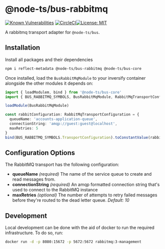 # @node-ts/bus-rabbitmq

[![Known Vulnerabilities](https://snyk.io/test/github/node-ts/bus/badge.svg)](https://snyk.io/test/github/node-ts/bus)
[![CircleCI](https://circleci.com/gh/node-ts/bus/tree/master.svg?style=svg)](https://circleci.com/gh/node-ts/bus/tree/master)[![License: MIT](https://img.shields.io/badge/License-MIT-green.svg)](https://opensource.org/licenses/MIT)

A rabbitmq transport adapter for `@node-ts/bus`.

## Installation

Install all packages and their dependencies

```bash
npm i reflect-metadata @node-ts/bus-rabbitmq @node-ts/bus-core
```

Once installed, load the `BusRabbitMqModule` to your inversify container alongside the other modules it depends on:

```typescript
import { loadModulem, bind } from '@node-ts/bus-core'
import { BUS_RABBITMQ_SYMBOLS, BusRabbitMqModule, RabbitMqTransportConfiguration } from '@node-ts/bus-rabbitmq'

loadModule(BusRabbitMqModule)

const rabbitConfiguration: RabbitMqTransportConfiguration = {
  queueName: 'accounts-application-queue',
  connectionString: 'amqp://guest:guest@localhost',
  maxRetries: 5
}
bind(BUS_RABBITMQ_SYMBOLS.TransportConfiguration).toConstantValue(rabbitConfiguration)
```

## Configuration Options

The RabbitMQ transport has the following configuration:

*  **queueName** *(required)* The name of the service queue to create and read messages from.
*  **connectionString** *(required)* An amqp formatted connection string that's used to connect to the RabbitMQ instance
* **maxRetries** *(optional)* The number of attempts to retry failed messages before they're routed to the dead letter queue. *Default: 10*

## Development

Local development can be done with the aid of docker to run the required infrastructure. To do so, run:

```bash
docker run -d -p 8080:15672 -p 5672:5672 rabbitmq:3-management
```